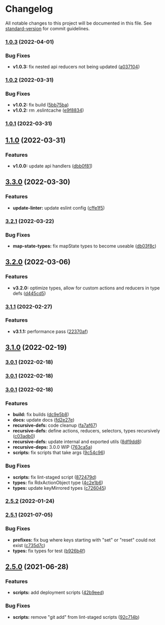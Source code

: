 # Changelog

All notable changes to this project will be documented in this file. See [standard-version](https://github.com/conventional-changelog/standard-version) for commit guidelines.

### [1.0.3](https://github.com/eank/rdx/compare/v1.0.2...v1.0.3) (2022-04-01)


### Bug Fixes

* **v1.0.3:** fix nested api reducers not being updated ([a037104](https://github.com/eank/rdx/commit/a0371048979e757fcf5b43c3afda7ac7a46b4272))

### [1.0.2](https://github.com/eank/rdx/compare/v1.0.1...v1.0.2) (2022-03-31)


### Bug Fixes

* **v1.0.2:** fix build ([5bb75ba](https://github.com/eank/rdx/commit/5bb75ba60601da05bc42145e3e770be40d3ead06))
* **v1.0.2:** rm .eslintcache ([e9f8834](https://github.com/eank/rdx/commit/e9f88342be1aeb7f1e6f2f7f1b7136603ec44cbb))

### [1.0.1](https://github.com/eank/rdx/compare/v1.1.0...v1.0.1) (2022-03-31)

## [1.1.0](https://github.com/eank/rdx/compare/v3.3.0...v1.1.0) (2022-03-31)


### Features

* **v1.0.0:** update api handlers ([dbb0f81](https://github.com/eank/rdx/commit/dbb0f8109cc8d99d18dc2e773e730f3803c92e19))

## [3.3.0](https://github.com/codeparticle/rdx/compare/v3.2.1...v3.3.0) (2022-03-30)


### Features

* **update-linter:** update eslint config ([cffe1f5](https://github.com/codeparticle/rdx/commit/cffe1f5f952fdc21a563be6f8d991cc4aa9d01a4))

### [3.2.1](https://github.com/codeparticle/rdx/compare/v3.2.0...v3.2.1) (2022-03-22)

### Bug Fixes

- **map-state-types:** fix mapState types to become useable ([db03f8c](https://github.com/codeparticle/rdx/commit/db03f8c442bce319cc0068e2565851272dfeac3f))

## [3.2.0](https://github.com/codeparticle/rdx/compare/v3.1.1...v3.2.0) (2022-03-06)

### Features

- **v3.2.0:** optimize types, allow for custom actions and reducers in type defs ([d445cd5](https://github.com/codeparticle/rdx/commit/d445cd560dd89d51abbd8735fcfe3e7ed3711545))

### [3.1.1](https://github.com/codeparticle/rdx/compare/v3.1.0...v3.1.1) (2022-02-27)

### Features

- **v3.1.1:** performance pass ([22370af](https://github.com/codeparticle/rdx/commit/22370afc349ee9144fec1a49c79e844b1b04929b))

## [3.1.0](https://github.com/codeparticle/rdx/compare/v3.0.2...v3.1.0) (2022-02-19)

### [3.0.1](https://github.com/codeparticle/rdx/compare/v3.0.0...v3.0.1) (2022-02-18)

### [3.0.1](https://github.com/codeparticle/rdx/compare/v3.0.0...v3.0.1) (2022-02-18)

### [3.0.1](https://github.com/codeparticle/rdx/compare/v2.5.2...v3.0.1) (2022-02-18)

### Features

- **build:** fix builds ([dc9e5b8](https://github.com/codeparticle/rdx/commit/dc9e5b8f8dda74109861dcd4bc9ab8b108443dbf))
- **docs:** update docs ([fd2e27e](https://github.com/codeparticle/rdx/commit/fd2e27e9fae1d29f8534d2a1821a38e07d3278c6))
- **recursive-defs:** code cleanup ([fa7af67](https://github.com/codeparticle/rdx/commit/fa7af672a89832484552bf355eba94498771db87))
- **recursive-defs:** define actions, reducers, selectors, types recursively ([c03adb0](https://github.com/codeparticle/rdx/commit/c03adb01cdd895ea9e5671aaa0931efed13aabf1))
- **recursive-defs:** update internal and exported utils ([8df9dd8](https://github.com/codeparticle/rdx/commit/8df9dd8d6a7bdc4d904e2f9172e82a9e0ee538c7))
- **recursive-deps:** 3.0.0 WIP ([763ca5a](https://github.com/codeparticle/rdx/commit/763ca5a6efbce050eb456848cf651a15e7d08505))
- **scripts:** fix scripts that take args ([9c54c96](https://github.com/codeparticle/rdx/commit/9c54c96e6fccf8d78c37cfaa727adff7f6ccd723))

### Bug Fixes

- **scripts:** fix lint-staged script ([872479d](https://github.com/codeparticle/rdx/commit/872479ddae57c149ca463e46aa4367817e3ddd97))
- **types:** fix RdxActionObject type ([4c2e1b6](https://github.com/codeparticle/rdx/commit/4c2e1b6bec6b3edc790a11102ce8cf743dce6865))
- **types:** update keyMirrored types ([c726045](https://github.com/codeparticle/rdx/commit/c72604526db8a0fad27d09c6c0a1ff6023667906))

### [2.5.2](https://github.com/codeparticle/rdx/compare/v2.5.1...v2.5.2) (2022-01-24)

### [2.5.1](https://github.com/codeparticle/rdx/compare/v2.5.0...v2.5.1) (2021-07-05)

### Bug Fixes

- **prefixes:** fix bug where keys starting with "set" or "reset" could not exist ([c735d7c](https://github.com/codeparticle/rdx/commit/c735d7cc33ab7309de96663b4c02d944a58ec2d0))
- **types:** fix types for test ([b926b4f](https://github.com/codeparticle/rdx/commit/b926b4f4c3a52e9d7595c551484ba193ea553671))

## [2.5.0](https://github.com/codeparticle/rdx/compare/v2.4.7...v2.5.0) (2021-06-28)

### Features

- **scripts:** add deployment scripts ([42b9eed](https://github.com/codeparticle/rdx/commit/42b9eedbb5bcd736bb41b9f003ff40cc4190cbf5))

### Bug Fixes

- **scripts:** remove "git add" from lint-staged scripts ([92c714b](https://github.com/codeparticle/rdx/commit/92c714ba4fb0e4072374891bf938828df988769a))
